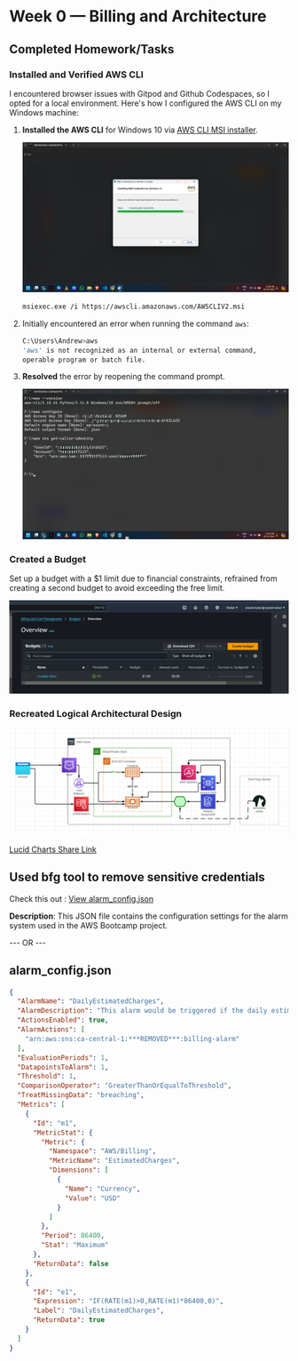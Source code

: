 # Week 0 — Billing and Architecture

## Completed Homework/Tasks

### Installed and Verified AWS CLI

I encountered browser issues with Gitpod and Github Codespaces, so I opted for a local environment. Here's how I configured the AWS CLI on my Windows machine:

1. **Installed the AWS CLI** for Windows 10 via [AWS CLI MSI installer](https://docs.aws.amazon.com/cli/latest/userguide/getting-started-install.html).

   ![Installing AWS CLI](assets/week-00/week-00-installing-aws-cli-windows.png)

   ```bash
   msiexec.exe /i https://awscli.amazonaws.com/AWSCLIV2.msi
   ```

2. Initially encountered an error when running the command `aws`:

   ```bash
   C:\Users\Andrew>aws
   'aws' is not recognized as an internal or external command,
   operable program or batch file.
   ```

3. **Resolved** the error by reopening the command prompt.

   ![Proof of Working AWS CLI](assets/week-00/week-00-aws-cli-windows-proof.png)

### Created a Budget

Set up a budget with a $1 limit due to financial constraints, refrained from creating a second budget to avoid exceeding the free limit.

![Budget Alarm Setup](assets/week-00/week-00-aws-budget-alarm-setup.png)

### Recreated Logical Architectural Design

![CRUDDUR Logical Design](assets/week-00/week-00-lucid-chart.png)

[Lucid Charts Share Link](https://lucid.app/lucidchart/b591aaa2-b84b-4bac-98d3-0bc255dd7acc/edit?viewport_loc=-264%2C-220%2C2240%2C1065%2C0_0&invitationId=inv_7b8cedfe-bfac-47d5-91c1-56b1a8d1caee)

## Used bfg tool to remove sensitive credentials

Check this out :
[View alarm_config.json](https://github.com/anand-mukul/aws-bootcamp-cruddur-2023/blob/54f8c96943c2b175c15ca97346bf44b934828c78/aws/json/alarm_config.json)

**Description**: This JSON file contains the configuration settings for the alarm system used in the AWS Bootcamp project.

--- OR ---

## alarm_config.json

```json
{
  "AlarmName": "DailyEstimatedCharges",
  "AlarmDescription": "This alarm would be triggered if the daily estimated charges exceed $1",
  "ActionsEnabled": true,
  "AlarmActions": [
    "arn:aws:sns:ca-central-1:***REMOVED***:billing-alarm"
  ],
  "EvaluationPeriods": 1,
  "DatapointsToAlarm": 1,
  "Threshold": 1,
  "ComparisonOperator": "GreaterThanOrEqualToThreshold",
  "TreatMissingData": "breaching",
  "Metrics": [
    {
      "Id": "m1",
      "MetricStat": {
        "Metric": {
          "Namespace": "AWS/Billing",
          "MetricName": "EstimatedCharges",
          "Dimensions": [
            {
              "Name": "Currency",
              "Value": "USD"
            }
          ]
        },
        "Period": 86400,
        "Stat": "Maximum"
      },
      "ReturnData": false
    },
    {
      "Id": "e1",
      "Expression": "IF(RATE(m1)>0,RATE(m1)*86400,0)",
      "Label": "DailyEstimatedCharges",
      "ReturnData": true
    }
  ]
}
```

